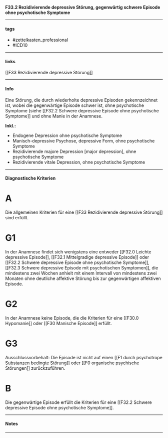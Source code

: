 __F33.2 Rezidivierende depressive Störung, gegenwärtig schwere Episode ohne psychotische Symptome__

___________________________________________
#### tags

- #zettelkasten_professional
- #ICD10 
___________________________________________
#### links

[[F33 Rezidivierende depressive Störung]]

___________________________________________
#### Info
Eine Störung, die durch wiederholte depressive Episoden gekennzeichnet ist, wobei die gegenwärtige Episode schwer ist, ohne psychotische Symptome (siehe [[F32.2 Schwere depressive Episode ohne psychotische Symptome]] und ohne Manie in der Anamnese.

__Inkl.:__
- Endogene Depression ohne psychotische Symptome  
- Manisch-depressive Psychose, depressive Form, ohne psychotische Symptome 
- Rezidivierende majore Depression [major depression], ohne psychotische Symptome  
- Rezidivierende vitale Depression, ohne psychotische Symptome
___________________________________________
#### Diagnostische Kriterien

# A
Die allgemeinen Kriterien für eine [[F33 Rezidivierende depressive Störung]] sind erfüllt.

# G1
In der Anamnese findet sich wenigstens eine entweder [[F32.0 Leichte depressive Episode]], [[F32.1 Mittelgradige depressive Episode]] oder [[F32.2 Schwere depressive Episode ohne psychotische Symptome]], [[F32.3 Schwere depressive Episode mit psychotischen Symptomen]], die mindestens zwei Wochen anhielt mit einem Intervall von mindestens zwei Monaten ohne deutliche affektive Störung bis zur gegenwärtigen affektiven Episode.

# G2
In der Anamnese keine Episode, die die Kriterien für eine [[F30.0 Hypomanie]] oder [[F30 Manische Episode]] erfüllt.

# G3
Ausschlussvorbehalt: Die Episode ist nicht auf einen [[F1 durch psychotrope Substanzen bedingte Störung]] oder [[F0 organische psychische Störungen]] zurückzuführen.

# B
Die gegenwärtige Episode erfüllt die Kriterien für eine [[F32.2 Schwere depressive Episode ohne psychotische Symptome]].
___________________________________________
#### Notes

___________________________________________

